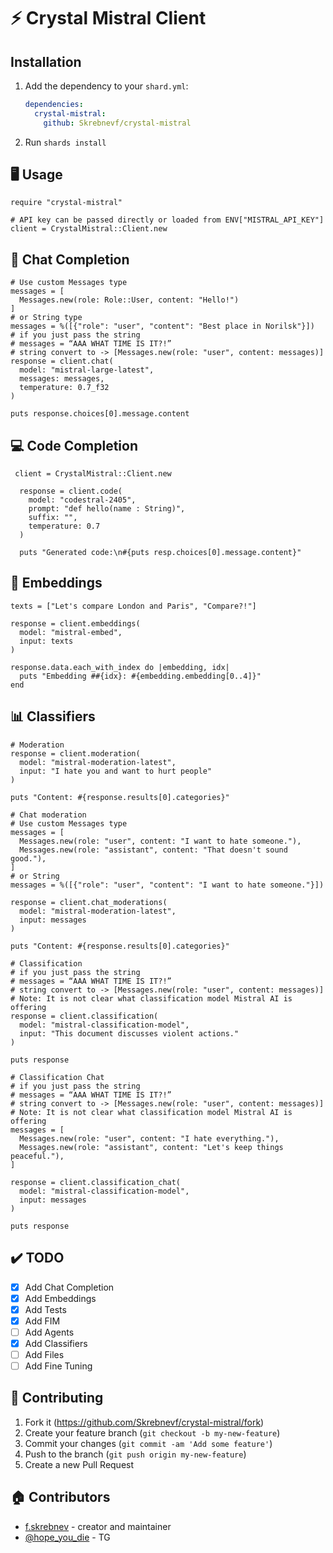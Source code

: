 # ⚡ Crystal Mistral Client

## Installation

1. Add the dependency to your `shard.yml`:

   ```yaml
   dependencies:
     crystal-mistral:
       github: Skrebnevf/crystal-mistral
   ```

2. Run `shards install`

## 🖥️ Usage

```crystal
require "crystal-mistral"

# API key can be passed directly or loaded from ENV["MISTRAL_API_KEY"]
client = CrystalMistral::Client.new
```

## 💬 Chat Completion

```crystal
# Use custom Messages type
messages = [
  Messages.new(role: Role::User, content: "Hello!")
]
# or String type
messages = %([{"role": "user", "content": "Best place in Norilsk"}])
# if you just pass the string
# messages = “AAA WHAT TIME IS IT?!”
# string convert to -> [Messages.new(role: "user", content: messages)]
response = client.chat(
  model: "mistral-large-latest",
  messages: messages,
  temperature: 0.7_f32
)

puts response.choices[0].message.content
```

## 💻 Code Completion

```crystal
 client = CrystalMistral::Client.new

  response = client.code(
    model: "codestral-2405",
    prompt: "def hello(name : String)",
    suffix: "",
    temperature: 0.7
  )

  puts "Generated code:\n#{puts resp.choices[0].message.content}"
```

## 🧠 Embeddings

```crystal
texts = ["Let's compare London and Paris", "Compare?!"]

response = client.embeddings(
  model: "mistral-embed",
  input: texts
)

response.data.each_with_index do |embedding, idx|
  puts "Embedding ##{idx}: #{embedding.embedding[0..4]}"
end
```

## 📊 Classifiers

```crystal
# Moderation
response = client.moderation(
  model: "mistral-moderation-latest",
  input: "I hate you and want to hurt people"
)

puts "Content: #{response.results[0].categories}"

# Chat moderation
# Use custom Messages type
messages = [
  Messages.new(role: "user", content: "I want to hate someone."),
  Messages.new(role: "assistant", content: "That doesn't sound good."),
]
# or String
messages = %([{"role": "user", "content": "I want to hate someone."}])

response = client.chat_moderations(
  model: "mistral-moderation-latest",
  input: messages
)

puts "Content: #{response.results[0].categories}"

# Classification
# if you just pass the string
# messages = “AAA WHAT TIME IS IT?!”
# string convert to -> [Messages.new(role: "user", content: messages)]
# Note: It is not clear what classification model Mistral AI is offering
response = client.classification(
  model: "mistral-classification-model",
  input: "This document discusses violent actions."
)

puts response

# Classification Chat
# if you just pass the string
# messages = “AAA WHAT TIME IS IT?!”
# string convert to -> [Messages.new(role: "user", content: messages)]
# Note: It is not clear what classification model Mistral AI is offering
messages = [
  Messages.new(role: "user", content: "I hate everything."),
  Messages.new(role: "assistant", content: "Let's keep things peaceful."),
]

response = client.classification_chat(
  model: "mistral-classification-model",
  input: messages
)

puts response
```

## ✔️ TODO

- [x] Add Chat Completion
- [x] Add Embeddings
- [x] Add Tests
- [x] Add FIM
- [ ] Add Agents
- [x] Add Classifiers
- [ ] Add Files
- [ ] Add Fine Tuning

## 🤝 Contributing

1. Fork it (<https://github.com/Skrebnevf/crystal-mistral/fork>)
2. Create your feature branch (`git checkout -b my-new-feature`)
3. Commit your changes (`git commit -am 'Add some feature'`)
4. Push to the branch (`git push origin my-new-feature`)
5. Create a new Pull Request

## 🏠 Contributors

- [f.skrebnev](https://github.com/Skrebnevf) - creator and maintainer
- [@hope_you_die](https://t.me/hope_you_die) - TG
